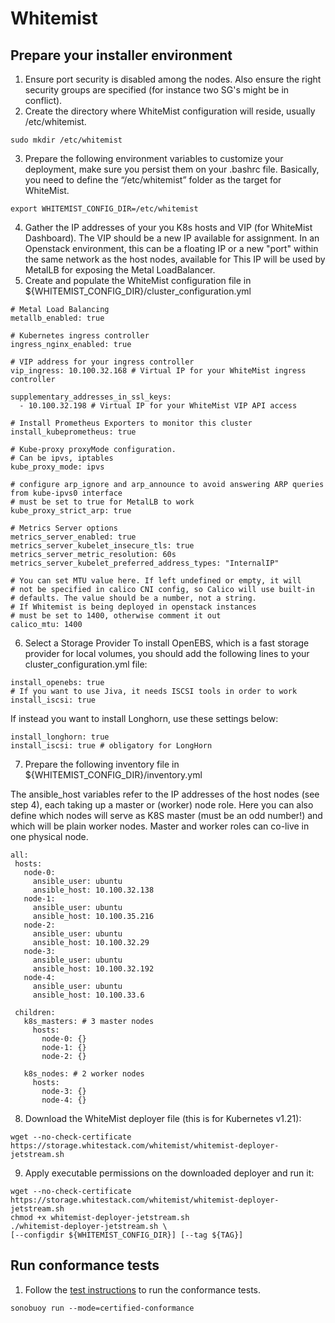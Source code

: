 # Whitemist 

## Prepare your installer environment

1. Ensure port security is disabled among the nodes. Also ensure the right security groups are specified (for instance two SG's might be in conflict).
2. Create the directory where WhiteMist configuration will reside, usually /etc/whitemist.
```
sudo mkdir /etc/whitemist
```
3. Prepare the following environment variables to customize your deployment, make sure you persist them on your .bashrc file. Basically, you need to define the “/etc/whitemist” folder as the target for WhiteMist.
```
export WHITEMIST_CONFIG_DIR=/etc/whitemist
```

4. Gather the IP addresses of your you K8s hosts and VIP (for WhiteMist Dashboard). The VIP should be a new IP available for assignment. In an Openstack environment, this can be a floating IP or a new "port" within the same network as the host nodes, available for This IP will be used by MetalLB for exposing the Metal LoadBalancer.
5. Create and populate the WhiteMist configuration file in ${WHITEMIST_CONFIG_DIR}/cluster_configuration.yml
```
# Metal Load Balancing
metallb_enabled: true

# Kubernetes ingress controller
ingress_nginx_enabled: true

# VIP address for your ingress controller
vip_ingress: 10.100.32.168 # Virtual IP for your WhiteMist ingress controller

supplementary_addresses_in_ssl_keys:
  - 10.100.32.198 # Virtual IP for your WhiteMist VIP API access

# Install Prometheus Exporters to monitor this cluster
install_kubeprometheus: true

# Kube-proxy proxyMode configuration.
# Can be ipvs, iptables
kube_proxy_mode: ipvs

# configure arp_ignore and arp_announce to avoid answering ARP queries from kube-ipvs0 interface
# must be set to true for MetalLB to work
kube_proxy_strict_arp: true

# Metrics Server options
metrics_server_enabled: true
metrics_server_kubelet_insecure_tls: true
metrics_server_metric_resolution: 60s
metrics_server_kubelet_preferred_address_types: "InternalIP"

# You can set MTU value here. If left undefined or empty, it will
# not be specified in calico CNI config, so Calico will use built-in
# defaults. The value should be a number, not a string.
# If Whitemist is being deployed in openstack instances
# must be set to 1400, otherwise comment it out
calico_mtu: 1400

```
6. Select a Storage Provider
To install OpenEBS, which is a fast storage provider for local volumes, you should add the following lines to your cluster_configuration.yml file:
```
install_openebs: true
# If you want to use Jiva, it needs ISCSI tools in order to work
install_iscsi: true
```
If instead you want to install Longhorn, use these settings below:
```
install_longhorn: true
install_iscsi: true # obligatory for LongHorn
```
7. Prepare the following inventory file in ${WHITEMIST_CONFIG_DIR}/inventory.yml

The ansible_host variables refer to the IP addresses of the host nodes (see step 4), each taking up a master or (worker) node role. Here you can also define which nodes will serve as K8S master (must be an odd number!) and which will be plain worker nodes. Master and worker roles can co-live in one physical node.
```
all:
 hosts:
   node-0:
     ansible_user: ubuntu
     ansible_host: 10.100.32.138
   node-1:
     ansible_user: ubuntu
     ansible_host: 10.100.35.216
   node-2:
     ansible_user: ubuntu
     ansible_host: 10.100.32.29
   node-3:
     ansible_user: ubuntu
     ansible_host: 10.100.32.192
   node-4:
     ansible_user: ubuntu
     ansible_host: 10.100.33.6

 children:
   k8s_masters: # 3 master nodes
     hosts:
       node-0: {}
       node-1: {}
       node-2: {}

   k8s_nodes: # 2 worker nodes
     hosts:
       node-3: {}
       node-4: {}
```
8. Download the WhiteMist deployer file (this is for Kubernetes v1.21):
```
wget --no-check-certificate https://storage.whitestack.com/whitemist/whitemist-deployer-jetstream.sh
```
9. Apply executable permissions on the downloaded deployer and run it:
```
wget --no-check-certificate https://storage.whitestack.com/whitemist/whitemist-deployer-jetstream.sh
chmod +x whitemist-deployer-jetstream.sh
./whitemist-deployer-jetstream.sh \
[--configdir ${WHITEMIST_CONFIG_DIR}] [--tag ${TAG}]
```

## Run conformance tests

1. Follow the [test instructions](https://github.com/cncf/k8s-conformance/blob/master/instructions.md#running)
   to run the conformance tests.

```
sonobuoy run --mode=certified-conformance
```
